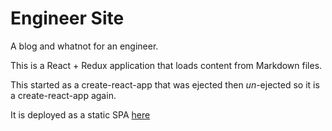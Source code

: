 # Engineer Site

A blog and whatnot for an engineer.

This is a React + Redux application that loads content from Markdown files.

This started as a create-react-app that was ejected then
_un_-ejected so it is a create-react-app again.

It is deployed as a static SPA [here](https://gregwiley.com/)
